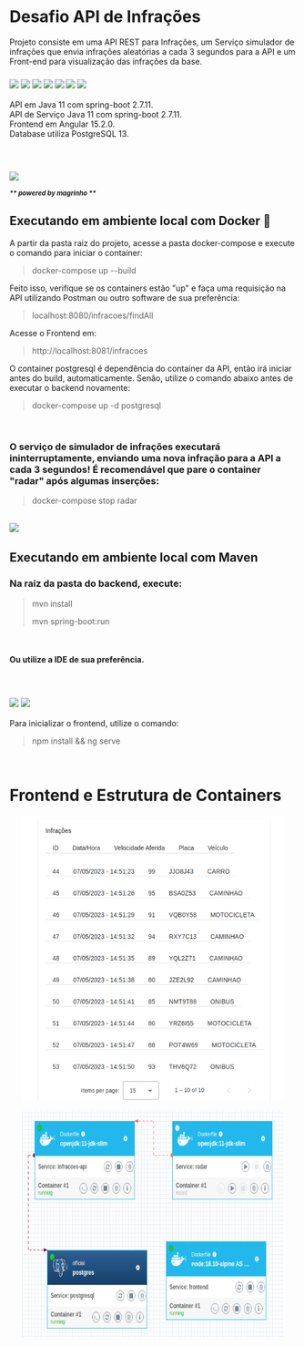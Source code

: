 # Desafio API de Infrações
Projeto consiste em uma API REST para Infrações, um Serviço simulador de infrações que envia infrações aleatórias a cada 3 segundos para a API e um Front-end para visualização das infrações da base.
</br>

<h3>
<img src="https://img.shields.io/badge/Java-ED8B00?style=for-the-badge&logo=java&logoColor=white"/>
<img src="https://img.shields.io/badge/Spring_Boot-F2F4F9?style=for-the-badge&logo=spring-boot"/>
<img src="https://img.shields.io/badge/apache_maven-C71A36?style=for-the-badge&logo=apachemaven&logoColor=white"/>
<img src="https://img.shields.io/badge/npm-CB3837?style=for-the-badge&logo=npm&logoColor=white"/>
<img src="https://img.shields.io/badge/Angular-DD0031?style=for-the-badge&logo=angular&logoColor=white"/>
<img src="https://img.shields.io/badge/PostgeSQL-003545?style=for-the-badge&logo=postgre&logoColor=white"/>
<img src="https://img.shields.io/badge/Docker-2CA5E0?style=for-the-badge&logo=docker&logoColor=white"/>
</h3>

API em Java 11 com spring-boot 2.7.11.</br>
API de Serviço Java 11 com spring-boot 2.7.11.</br>
Frontend em Angular 15.2.0.</br>
Database utiliza PostgreSQL 13.</br>

</br>
<h3>
<img src="https://img.shields.io/badge/Docker-2CA5E0?style=for-the-badge&logo=docker&logoColor=white"><sup><sub><br><p><i>** powered by magrinho **</i></p></sup></sub></img>
</h3>

## Executando em ambiente local com Docker 🐋
A partir da pasta raiz do projeto, acesse a pasta docker-compose e execute o comando para iniciar o container:
> docker-compose up --build
>

Feito isso, verifique se os containers estão "up" e faça uma requisição na API utilizando Postman ou outro software de sua preferência:
> localhost:8080/infracoes/findAll
>

Acesse o Frontend em:
> http://localhost:8081/infracoes
>

O container postgresql é dependência do container da API, então irá iniciar antes do build, automaticamente.
Senão, utilize o comando abaixo antes de executar o backend novamente:
> docker-compose up -d postgresql
>

</br>

### O serviço de simulador de infrações executará ininterruptamente, enviando uma nova infração para a API a cada 3 segundos! É recomendável que pare o container "radar" após algumas inserções:
> docker-compose stop radar
>

</br>
<img src="https://img.shields.io/badge/apache_maven-C71A36?style=for-the-badge&logo=apachemaven&logoColor=white"/></br>

## Executando em ambiente local com Maven
### Na raiz da pasta do backend, execute:
> mvn install
>
> mvn spring-boot:run 
> 

</br>

#### Ou utilize a IDE de sua preferência.

</br>

<h3>
<img src="https://img.shields.io/badge/Angular-DD0031?style=for-the-badge&logo=angular&logoColor=white"/>
<img src="https://img.shields.io/badge/npm-CB3837?style=for-the-badge&logo=npm&logoColor=white"/></br>
</h3>

Para inicializar o frontend, utilize o comando:
> npm install && ng serve 
>

</br>

# Frontend e Estrutura de Containers

<p align="center">
  <img width="460" height="500" src="frontend/src/assets/screen.png">
</p>

<p align="center">
  <img width="460" height="400" src="frontend/src/assets/docker.png">
</p>
